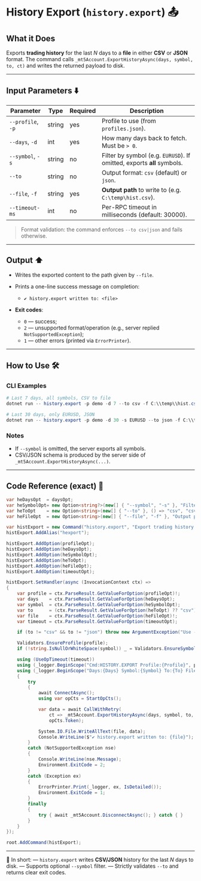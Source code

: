 # History Export (`history.export`) 📤

## What it Does

Exports **trading history** for the last *N* days to a **file** in either **CSV** or **JSON** format.
The command calls `_mt5Account.ExportHistoryAsync(days, symbol, to, ct)` and writes the returned payload to disk.

---

## Input Parameters ⬇️

| Parameter         | Type   | Required | Description                                                            |
| ----------------- | ------ | -------- | ---------------------------------------------------------------------- |
| `--profile`, `-p` | string | yes        | Profile to use (from `profiles.json`).                                 |
| `--days`, `-d`    | int    | yes        | How many days back to fetch. Must be `> 0`.                            |
| `--symbol`, `-s`  | string | no        | Filter by symbol (e.g. `EURUSD`). If omitted, exports **all** symbols. |
| `--to`            | string | no        | Output format: `csv` (default) or `json`.                              |
| `--file`, `-f`    | string | yes        | **Output path** to write to (e.g. `C:\temp\hist.csv`).                 |
| `--timeout-ms`    | int    | no        | Per-RPC timeout in milliseconds (default: 30000).                      |

> Format validation: the command enforces `--to csv|json` and fails otherwise.

---

## Output ⬆️

* Writes the exported content to the path given by `--file`.
* Prints a one-line success message on completion:

  * `✔ history.export written to: <file>`
* **Exit codes**:

  * `0` — success;
  * `2` — unsupported format/operation (e.g., server replied `NotSupportedException`);
  * `1` — other errors (printed via `ErrorPrinter`).

---

## How to Use 🛠️

### CLI Examples

```powershell
# Last 7 days, all symbols, CSV to file
dotnet run -- history.export -p demo -d 7 --to csv -f C:\\temp\\hist.csv --timeout-ms 60000

# Last 30 days, only EURUSD, JSON
dotnet run -- history.export -p demo -d 30 -s EURUSD --to json -f C:\\temp\\eurusd-history.json
```

### Notes

* If `--symbol` is omitted, the server exports all symbols.
* CSV/JSON schema is produced by the server side of `_mt5Account.ExportHistoryAsync(...)`.

---

## Code Reference (exact) 🧩

```csharp
var heDaysOpt  = daysOpt;
var heSymbolOpt= new Option<string?>(new[] { "--symbol", "-s" }, "Filter by symbol (optional)");
var heToOpt    = new Option<string>(new[] { "--to" }, () => "csv", "csv|json");
var heFileOpt  = new Option<string>(new[] { "--file", "-f" }, "Output path") { IsRequired = true };

var histExport = new Command("history.export", "Export trading history (deals/orders) to CSV/JSON");
histExport.AddAlias("hexport");

histExport.AddOption(profileOpt);
histExport.AddOption(heDaysOpt);
histExport.AddOption(heSymbolOpt);
histExport.AddOption(heToOpt);
histExport.AddOption(heFileOpt);
histExport.AddOption(timeoutOpt);

histExport.SetHandler(async (InvocationContext ctx) =>
{
    var profile = ctx.ParseResult.GetValueForOption(profileOpt)!;
    var days    = ctx.ParseResult.GetValueForOption(heDaysOpt);
    var symbol  = ctx.ParseResult.GetValueForOption(heSymbolOpt);
    var to      = (ctx.ParseResult.GetValueForOption(heToOpt) ?? "csv").Trim().ToLowerInvariant();
    var file    = ctx.ParseResult.GetValueForOption(heFileOpt)!;
    var timeout = ctx.ParseResult.GetValueForOption(timeoutOpt);

    if (to != "csv" && to != "json") throw new ArgumentException("Use --to csv|json");

    Validators.EnsureProfile(profile);
    if (!string.IsNullOrWhiteSpace(symbol)) _ = Validators.EnsureSymbol(symbol);

    using (UseOpTimeout(timeout))
    using (_logger.BeginScope("Cmd:HISTORY.EXPORT Profile:{Profile}", profile))
    using (_logger.BeginScope("Days:{Days} Symbol:{Symbol} To:{To} File:{File}", days, symbol ?? "<any>", to, file))
    {
        try
        {
            await ConnectAsync();
            using var opCts = StartOpCts();

            var data = await CallWithRetry(
                ct => _mt5Account.ExportHistoryAsync(days, symbol, to, ct),
                opCts.Token);

            System.IO.File.WriteAllText(file, data);
            Console.WriteLine($"✔ history.export written to: {file}");
        }
        catch (NotSupportedException nse)
        {
            Console.WriteLine(nse.Message);
            Environment.ExitCode = 2;
        }
        catch (Exception ex)
        {
            ErrorPrinter.Print(_logger, ex, IsDetailed());
            Environment.ExitCode = 1;
        }
        finally
        {
            try { await _mt5Account.DisconnectAsync(); } catch { }
        }
    }
});

root.AddCommand(histExport);
```

---

📌 In short:
— `history.export` writes **CSV/JSON** history for the last *N* days to disk.
— Supports optional `--symbol` filter.
— Strictly validates `--to` and returns clear exit codes.
